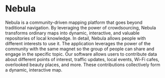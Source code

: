 # Nebula
Nebula is a community-driven mapping platform that goes beyond traditional navigation. 
By leveraging the power of crowdsourcing, Nebula transforms ordinary maps into dynamic, interactive, and valuable repositories of local knowledge. 
In detail, Nebula allows people with different interests to use it. The application leverages the power of the community with the same magnet so the group of people can share and engage in the specific topic. 
Our software allows users to contribute data about different points of interest, traffic updates, local events, Wi-Fi cafes, overlooked beauty places, and more. 
These contributions collectively form a dynamic, interactive map.
